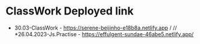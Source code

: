 # ClassWork Deployed link
* 30.03-ClassWork - https://serene-beijinho-e18b8a.netlify.app /
//
*26.04.2023-Js.Practise - https://effulgent-sundae-46abe5.netlify.app/
